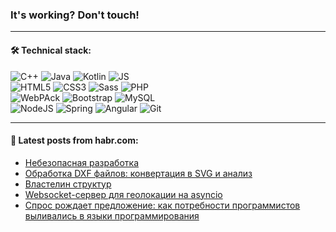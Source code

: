 ### It's working? Don't touch!

---

#### 🛠️ Technical stack:

![C++](https://img.shields.io/badge/C++-informational?logo=c%2B%2B&style=flat&logoColor=white&color=9C033A)
![Java](https://img.shields.io/badge/Java-informational?logo=java&style=flat&logoColor=white&color=007396)
![Kotlin](https://img.shields.io/badge/Kotlin-informational?logo=Kotlin&style=flat&logoColor=white&color=0095D5)
![JS](https://img.shields.io/badge/JS-informational?logo=javaScript&style=flat&logoColor=black&color=F7Df1E) <br>
![HTML5](https://img.shields.io/badge/HTML5-informational?logo=html5&style=flat&logoColor=white&color=E34F26)
![CSS3](https://img.shields.io/badge/CSS3-informational?logo=css3&style=flat&logoColor=white&color=157286)
![Sass](https://img.shields.io/badge/Saas-informational?logo=sass&style=flat&logoColor=white&color=hotpink)
![PHP](https://img.shields.io/badge/PHP-informational?logo=php&style=flat&logoColor=white&color=777BB4) <br>
![WebPAck](https://img.shields.io/badge/WebPack-informational?logo=webPack&style=flat&logoColor=white&color=FF6F00)
![Bootstrap](https://img.shields.io/badge/Bootstrap-informational?logo=Bootstrap&style=flat&logoColor=white&color=7952B3)
![MySQL](https://img.shields.io/badge/MySQL-informational?logo=MySQL&style=flat&logoColor=white&color=00f) <br>
![NodeJS](https://img.shields.io/badge/NodeJS-informational?logo=node.js&style=flat&logoColor=white&color=43853D)
![Spring](https://img.shields.io/badge/Spring-informational?logo=Spring&style=flat&logoColor=white&color=0A9EDC)
![Angular](https://img.shields.io/badge/Vue-informational?logo=vue.js&style=flat&logoColor=white&color=red)
![Git](https://img.shields.io/badge/Git-informational?logo=git&style=flat&logoColor=white&color=darkorange)

___

#### 💬 Latest posts from habr.com:

<!-- BLOG-POST-LIST:START -->
- [Небезопасная разработка](https://habr.com/ru/post/659915/?utm_source=habrahabr&utm_medium=rss&utm_campaign=659915)
- [Обработка DXF файлов: конвертация в SVG и анализ](https://habr.com/ru/post/659929/?utm_source=habrahabr&utm_medium=rss&utm_campaign=659929)
- [Властелин структур](https://habr.com/ru/post/656919/?utm_source=habrahabr&utm_medium=rss&utm_campaign=656919)
- [Websocket-сервер для геолокации на asyncio](https://habr.com/ru/post/659341/?utm_source=habrahabr&utm_medium=rss&utm_campaign=659341)
- [Спрос рождает предложение: как потребности программистов выливались в языки программирования](https://habr.com/ru/post/659875/?utm_source=habrahabr&utm_medium=rss&utm_campaign=659875)
<!-- BLOG-POST-LIST:END -->
